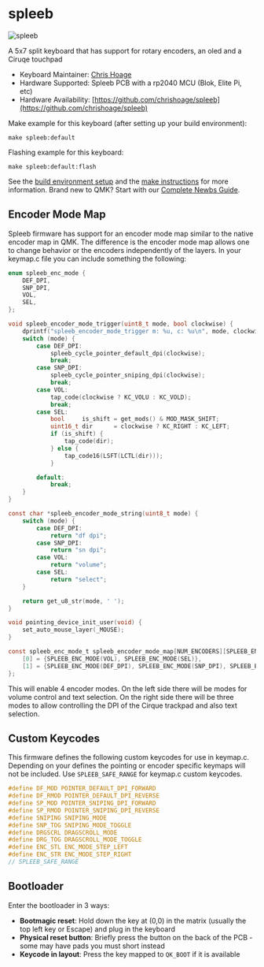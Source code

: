# spleeb

![spleeb](https://i.imgur.com/2rmZa6M.jpg)

A 5x7 split keyboard that has support for rotary encoders, an oled and a Ciruqe touchpad

* Keyboard Maintainer: [Chris Hoage](https://github.com/chrishoage)
* Hardware Supported: Spleeb PCB with a rp2040 MCU (Blok, Elite Pi, etc)
* Hardware Availability: [https://github.com/chrishoage/spleeb](https://github.com/chrishoage/spleeb)

Make example for this keyboard (after setting up your build environment):

    make spleeb:default

Flashing example for this keyboard:

    make spleeb:default:flash

See the [build environment setup](https://docs.qmk.fm/#/getting_started_build_tools) and the [make instructions](https://docs.qmk.fm/#/getting_started_make_guide) for more information. Brand new to QMK? Start with our [Complete Newbs Guide](https://docs.qmk.fm/#/newbs).

## Encoder Mode Map

Spleeb firmware has support for an encoder mode map similar to the native encoder map in QMK. The difference is the encoder mode map allows one to change behavior or the encoders independently of the layers. In your keymap.c file you can include something the following:

```c
enum spleeb_enc_mode {
    DEF_DPI,
    SNP_DPI,
    VOL,
    SEL,
};

void spleeb_encoder_mode_trigger(uint8_t mode, bool clockwise) {
    dprintf("spleeb_encoder_mode_trigger m: %u, c: %u\n", mode, clockwise);
    switch (mode) {
        case DEF_DPI:
            spleeb_cycle_pointer_default_dpi(clockwise);
            break;
        case SNP_DPI:
            spleeb_cycle_pointer_sniping_dpi(clockwise);
            break;
        case VOL:
            tap_code(clockwise ? KC_VOLU : KC_VOLD);
            break;
        case SEL:
            bool     is_shift = get_mods() & MOD_MASK_SHIFT;
            uint16_t dir      = clockwise ? KC_RIGHT : KC_LEFT;
            if (is_shift) {
                tap_code(dir);
            } else {
                tap_code16(LSFT(LCTL(dir)));
            }

        default:
            break;
    }
}

const char *spleeb_encoder_mode_string(uint8_t mode) {
    switch (mode) {
        case DEF_DPI:
            return "df dpi";
        case SNP_DPI:
            return "sn dpi";
        case VOL:
            return "volume";
        case SEL:
            return "select";
    }

    return get_u8_str(mode, ' ');
}

void pointing_device_init_user(void) {
    set_auto_mouse_layer(_MOUSE);
}

const spleeb_enc_mode_t spleeb_encoder_mode_map[NUM_ENCODERS][SPLEEB_ENCODER_MODE_COUNT] = {
    [0] = {SPLEEB_ENC_MODE(VOL), SPLEEB_ENC_MODE(SEL)},
    [1] = {SPLEEB_ENC_MODE(DEF_DPI), SPLEEB_ENC_MODE(SNP_DPI), SPLEEB_ENC_MODE(SEL)},
};
```

This will enable 4 encoder modes. On the left side there will be modes for volume control and text selection. On the right side there will be three modes to allow controlling the DPI of the Cirque trackpad and also text selection. 

## Custom Keycodes 

This firmware defines the following custom keycodes for use in keymap.c. Depending on your defines the pointing or encoder specific keymaps will not be included. Use `SPLEEB_SAFE_RANGE` for keymap.c custom keycodes.

```c
#define DF_MOD POINTER_DEFAULT_DPI_FORWARD
#define DF_RMOD POINTER_DEFAULT_DPI_REVERSE
#define SP_MOD POINTER_SNIPING_DPI_FORWARD
#define SP_RMOD POINTER_SNIPING_DPI_REVERSE
#define SNIPING SNIPING_MODE
#define SNP_TOG SNIPING_MODE_TOGGLE
#define DRGSCRL DRAGSCROLL_MODE
#define DRG_TOG DRAGSCROLL_MODE_TOGGLE
#define ENC_STL ENC_MODE_STEP_LEFT
#define ENC_STR ENC_MODE_STEP_RIGHT
// SPLEEB_SAFE_RANGE
```

## Bootloader

Enter the bootloader in 3 ways:

* **Bootmagic reset**: Hold down the key at (0,0) in the matrix (usually the top left key or Escape) and plug in the keyboard
* **Physical reset button**: Briefly press the button on the back of the PCB - some may have pads you must short instead
* **Keycode in layout**: Press the key mapped to `QK_BOOT` if it is available
